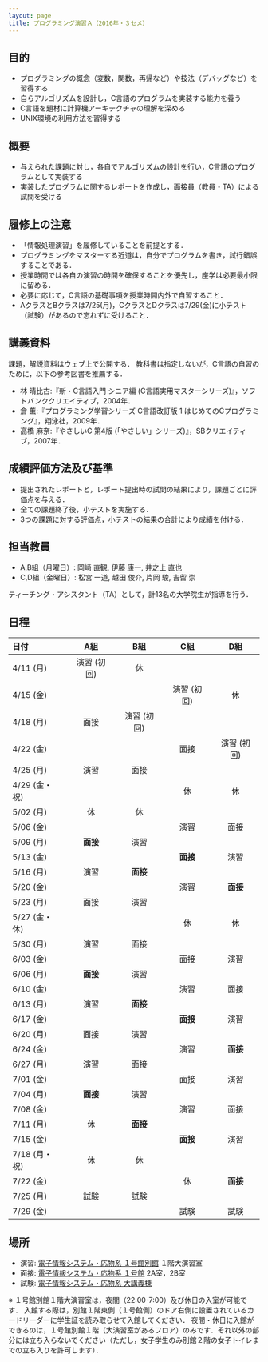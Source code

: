 ```yaml
---
layout: page
title: プログラミング演習Ａ（2016年・３セメ）
---
```



## 目的

+ プログラミングの概念（変数，関数，再帰など）や技法（デバッグなど）を習得する
+ 自らアルゴリズムを設計し，C言語のプログラムを実装する能力を養う
+ C言語を題材に計算機アーキテクチャの理解を深める
+ UNIX環境の利用方法を習得する

## 概要

+ 与えられた課題に対し，各自でアルゴリズムの設計を行い，C言語のプログラムとして実装する
+ 実装したプログラムに関するレポートを作成し，面接員（教員・TA）による試問を受ける

## 履修上の注意

+ 「情報処理演習」を履修していることを前提とする．
+ プログラミングをマスターする近道は，自分でプログラムを書き，試行錯誤することである．
+ 授業時間では各自の演習の時間を確保することを優先し，座学は必要最小限に留める．
+ 必要に応じて，C言語の基礎事項を授業時間内外で自習すること．
+ AクラスとBクラスは7/25(月)，CクラスとDクラスは7/29(金)に小テスト（試験）があるので忘れずに受けること．

## 講義資料

課題，解説資料はウェブ上で公開する．
教科書は指定しないが，C言語の自習のために，以下の参考図書を推薦する．

+ 林 晴比古:『新・C言語入門 シニア編 (C言語実用マスターシリーズ)』，ソフトバンククリエイティブ，2004年．
+ 倉 薫:『プログラミング学習シリーズ C言語改訂版 1 はじめてのCプログラミング』，翔泳社，2009年．
+ 高橋 麻奈:『やさしいC 第4版 (「やさしい」シリーズ)』，SBクリエイティブ，2007年．

## 成績評価方法及び基準

+ 提出されたレポートと，レポート提出時の試問の結果により，課題ごとに評価点を与える．
+ 全ての課題終了後，小テストを実施する．
+ 3つの課題に対する評価点，小テストの結果の合計により成績を付ける．

## 担当教員

+ A,B組（月曜日）: 岡崎 直観, 伊藤 康一, 井之上 直也
+ C,D組（金曜日）: 松宮 一道, 越田 俊介, 片岡 駿, 吉留 崇

ティーチング・アシスタント（TA）として，計13名の大学院生が指導を行う．

## 日程

| 日付 | A組 | B組 | C組 | D組 |
|:-----------|:-----------:|:------------:|:-----------:|:------------:|
| 4/11 (月) | 演習 (初回) | 休 | | |
| 4/15 (金) | | | 演習 (初回) | 休 |
| 4/18 (月) | 面接 | 演習 (初回) | | |
| 4/22 (金) | | | 面接 | 演習 (初回) |
| 4/25 (月) | 演習 | 面接 | | |
| 4/29 (金・祝) | | | 休 | 休 |
| 5/02 (月) | 休 | 休 | | |
| 5/06 (金) | | | 演習 | 面接 |
| 5/09 (月) | **面接** | 演習 | | |
| 5/13 (金) | | | **面接** | 演習 |
| 5/16 (月) | 演習 | **面接** | | |
| 5/20 (金) | | | 演習 | **面接** |
| 5/23 (月) | 面接 | 演習 | | |
| 5/27 (金・休) | | | 休 | 休 |
| 5/30 (月) | 演習 | 面接 | | |
| 6/03 (金) | | | 面接 | 演習 |
| 6/06 (月) | **面接** | 演習 | | |
| 6/10 (金) | | | 演習 | 面接 |
| 6/13 (月) | 演習 | **面接** | | |
| 6/17 (金) | | | **面接** | 演習 |
| 6/20 (月) | 面接 | 演習 | | |
| 6/24 (金) | | | 演習 | **面接** |
| 6/27 (月) | 演習 | 面接 | | |
| 7/01 (金) | | | 面接 | 演習 |
| 7/04 (月) | **面接** | 演習 | | |
| 7/08 (金) | | | 演習 | 面接 |
| 7/11 (月) | 休 | **面接** | | |
| 7/15 (金) | | | **面接** | 演習 |
| 7/18 (月・祝) | 休 | 休 | | |
| 7/22 (金) | | | 休 | **面接** |
| 7/25 (月) | 試験 | 試験 | | |
| 7/29 (金) | | | 試験 | 試験 |

## 場所

+ 演習: [電子情報システム・応物系 １号館別館](http://www.eng.tohoku.ac.jp/map/?menu=campus&area=d&build=11) １階大演習室
+ 面接: [電子情報システム・応物系 １号館](http://www.eng.tohoku.ac.jp/map/?menu=campus&area=d&build=10) 2A室，2B室
+ 試験: [電子情報システム・応物系 大講義棟](http://www.eng.tohoku.ac.jp/map/?menu=campus&area=d&build=17)


※ １号館別館１階大演習室は，夜間（22:00-7:00）及び休日の入室が可能です．
入館する際は，別館１階東側（１号館側）のドア右側に設置されているカードリーダーに学生証を読み取らせて入館してください．
夜間・休日に入館ができるのは，１号館別館１階（大演習室があるフロア）のみです．それ以外の部分には立ち入らないでください（ただし，女子学生のみ別館２階の女子トイレまでの立ち入りを許可します）．
